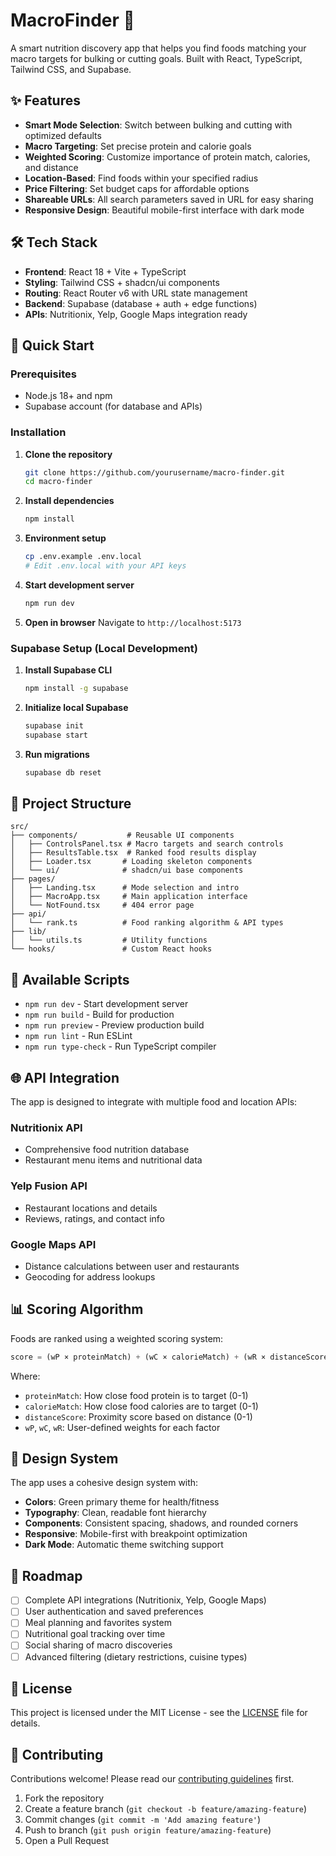 # MacroFinder 🥗

A smart nutrition discovery app that helps you find foods matching your macro targets for bulking or cutting goals. Built with React, TypeScript, Tailwind CSS, and Supabase.

## ✨ Features

- **Smart Mode Selection**: Switch between bulking and cutting with optimized defaults
- **Macro Targeting**: Set precise protein and calorie goals  
- **Weighted Scoring**: Customize importance of protein match, calories, and distance
- **Location-Based**: Find foods within your specified radius
- **Price Filtering**: Set budget caps for affordable options
- **Shareable URLs**: All search parameters saved in URL for easy sharing
- **Responsive Design**: Beautiful mobile-first interface with dark mode

## 🛠 Tech Stack

- **Frontend**: React 18 + Vite + TypeScript
- **Styling**: Tailwind CSS + shadcn/ui components  
- **Routing**: React Router v6 with URL state management
- **Backend**: Supabase (database + auth + edge functions)
- **APIs**: Nutritionix, Yelp, Google Maps integration ready

## 🚀 Quick Start

### Prerequisites
- Node.js 18+ and npm
- Supabase account (for database and APIs)

### Installation

1. **Clone the repository**
   ```bash
   git clone https://github.com/yourusername/macro-finder.git
   cd macro-finder
   ```

2. **Install dependencies**
   ```bash
   npm install
   ```

3. **Environment setup**
   ```bash
   cp .env.example .env.local
   # Edit .env.local with your API keys
   ```

4. **Start development server**
   ```bash
   npm run dev
   ```

5. **Open in browser**
   Navigate to `http://localhost:5173`

### Supabase Setup (Local Development)

1. **Install Supabase CLI**
   ```bash
   npm install -g supabase
   ```

2. **Initialize local Supabase**
   ```bash
   supabase init
   supabase start
   ```

3. **Run migrations**
   ```bash
   supabase db reset
   ```

## 📁 Project Structure

```
src/
├── components/           # Reusable UI components
│   ├── ControlsPanel.tsx # Macro targets and search controls
│   ├── ResultsTable.tsx  # Ranked food results display
│   ├── Loader.tsx       # Loading skeleton components
│   └── ui/              # shadcn/ui base components
├── pages/
│   ├── Landing.tsx      # Mode selection and intro
│   ├── MacroApp.tsx     # Main application interface
│   └── NotFound.tsx     # 404 error page
├── api/
│   └── rank.ts          # Food ranking algorithm & API types
├── lib/
│   └── utils.ts         # Utility functions
└── hooks/               # Custom React hooks
```

## 🔧 Available Scripts

- `npm run dev` - Start development server
- `npm run build` - Build for production  
- `npm run preview` - Preview production build
- `npm run lint` - Run ESLint
- `npm run type-check` - Run TypeScript compiler

## 🌐 API Integration

The app is designed to integrate with multiple food and location APIs:

### Nutritionix API
- Comprehensive food nutrition database
- Restaurant menu items and nutritional data

### Yelp Fusion API  
- Restaurant locations and details
- Reviews, ratings, and contact info

### Google Maps API
- Distance calculations between user and restaurants
- Geocoding for address lookups

## 📊 Scoring Algorithm

Foods are ranked using a weighted scoring system:

```typescript
score = (wP × proteinMatch) + (wC × calorieMatch) + (wR × distanceScore)
```

Where:
- `proteinMatch`: How close food protein is to target (0-1)
- `calorieMatch`: How close food calories are to target (0-1)  
- `distanceScore`: Proximity score based on distance (0-1)
- `wP`, `wC`, `wR`: User-defined weights for each factor

## 🎨 Design System

The app uses a cohesive design system with:
- **Colors**: Green primary theme for health/fitness
- **Typography**: Clean, readable font hierarchy
- **Components**: Consistent spacing, shadows, and rounded corners
- **Responsive**: Mobile-first with breakpoint optimization
- **Dark Mode**: Automatic theme switching support

## 🚧 Roadmap

- [ ] Complete API integrations (Nutritionix, Yelp, Google Maps)
- [ ] User authentication and saved preferences  
- [ ] Meal planning and favorites system
- [ ] Nutritional goal tracking over time
- [ ] Social sharing of macro discoveries
- [ ] Advanced filtering (dietary restrictions, cuisine types)

## 📄 License

This project is licensed under the MIT License - see the [LICENSE](LICENSE) file for details.

## 🤝 Contributing

Contributions welcome! Please read our [contributing guidelines](CONTRIBUTING.md) first.

1. Fork the repository
2. Create a feature branch (`git checkout -b feature/amazing-feature`)
3. Commit changes (`git commit -m 'Add amazing feature'`)
4. Push to branch (`git push origin feature/amazing-feature`)
5. Open a Pull Request